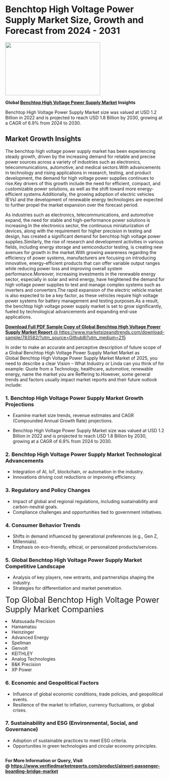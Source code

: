 <H1>Benchtop High Voltage Power Supply Market Size, Growth and Forecast from 2024 - 2031</H1><img class="aligncenter size-medium wp-image-584254" src="https://thirdeyenews.in/wp-content/uploads/2024/09/Global-Market-Research-300x168.jpeg" alt="" width="300" height="168" /><p><strong>Global&nbsp;<a href="https://www.marketsizeandtrends.com/download-sample/783582/?utm_source=Github8j?utm_medium=215">Benchtop High Voltage Power Supply Market</a> Insights</strong></p><p>Benchtop High Voltage Power Supply Market size was valued at USD 1.2 Billion in 2022 and is projected to reach USD 1.8 Billion by 2030, growing at a CAGR of 6.9% from 2024 to 2030.</p><p><h2>Market Growth Insights</h2> <p>The benchtop high voltage power supply market has been experiencing steady growth, driven by the increasing demand for reliable and precise power sources across a variety of industries such as electronics, telecommunications, automotive, and medical sectors.With advancements in technology and rising applications in research, testing, and product development, the demand for high voltage power supplies continues to rise.Key drivers of this growth include the need for efficient, compact, and customizable power solutions, as well as the shift toward more energy-efficient systems.Additionally, the growing adoption of electric vehicles (EVs) and the development of renewable energy technologies are expected to further propel the market expansion over the forecast period.</p> <p><a href="#"></a></p> <p>As industries such as electronics, telecommunications, and automotive expand, the need for stable and high-performance power solutions is increasing.In the electronics sector, the continuous miniaturization of devices, along with the requirement for higher precision in testing and design, has created a significant demand for benchtop high voltage power supplies.Similarly, the rise of research and development activities in various fields, including energy storage and semiconductor testing, is creating new avenues for growth in the market.With growing awareness regarding the efficiency of power systems, manufacturers are focusing on introducing innovative, energy-efficient products that can offer variable output ranges while reducing power loss and improving overall system performance.Moreover, increasing investments in the renewable energy sector, especially in solar and wind energy, have heightened the demand for high voltage power supplies to test and manage complex systems such as inverters and converters.The rapid expansion of the electric vehicle market is also expected to be a key factor, as these vehicles require high voltage power systems for battery management and testing purposes.As a result, the benchtop high voltage power supply market is set to grow significantly, fueled by technological advancements and expanding end-use applications.<p><a href="#"></p><p><span class=""><strong>Download Full PDF Sample Copy of Global Benchtop High Voltage Power Supply Market Report</strong> @ <a href="https://www.marketsizeandtrends.com/download-sample/783582/?utm_source=Github8j?utm_medium=215" target="_blank">https://www.marketsizeandtrends.com/download-sample/783582/?utm_source=Github8j?utm_medium=215</a></span></p><p>In order to make an accurate and perceptive description of future scope of a Global&nbsp;Benchtop High Voltage Power Supply Market Market as Global&nbsp;Benchtop High Voltage Power Supply Market Market of 2025, you need to describe a clear Vision &ndash; What Industry or Linda can you think of for example: Quote from a Technology, healthcare, automotive, renewable energy, name the market you are Reffering to.However, some general trends and factors usually impact market reports and their future outlook include:</p><h3>1.&nbsp;<strong>Benchtop High Voltage Power Supply Market Growth Projections</strong></h3><ul><li>Examine market size trends, revenue estimates and CAGR (Compounded Annual Growth Rate) projections.</li><li><p>Benchtop High Voltage Power Supply Market size was valued at USD 1.2 Billion in 2022 and is projected to reach USD 1.8 Billion by 2030, growing at a CAGR of 6.9% from 2024 to 2030.</p></li></ul><h3>2.&nbsp;<strong>Benchtop High Voltage Power Supply Market Technological Advancements</strong></h3><ul><li>Integration of AI, IoT, blockchain, or automation in the industry.</li><li>Innovations driving cost reductions or improving efficiency.</li></ul><h3>3.&nbsp;<strong>Regulatory and Policy Changes</strong></h3><ul><li>Impact of global and regional regulations, including sustainability and carbon-neutral goals.</li><li>Compliance challenges and opportunities tied to government initiatives.</li></ul><h3>4.&nbsp;<strong>Consumer Behavior Trends</strong></h3><ul><li>Shifts in demand influenced by generational preferences (e.g., Gen Z, Millennials).</li><li>Emphasis on eco-friendly, ethical, or personalized products/services.</li></ul><h3>5.&nbsp;<strong>Global Benchtop High Voltage Power Supply Market Competitive Landscape</strong></h3><ul><li>Analysis of key players, new entrants, and partnerships shaping the industry.</li><li>Strategies for differentiation and market penetration.</li></ul><p data-pm-slice="1 1 []"><span style="color: inherit; font-family: inherit; font-size: 25px;">Top Global Benchtop High Voltage Power Supply Market Companies</span></p><div class="" data-test-id=""><p><li>Matsusada Precision</li><li> Hamamatsu</li><li> Heinzinger</li><li> Advanced Energy</li><li> Spellman</li><li> Genvolt</li><li> KEITHLEY</li><li> Analog Technologies</li><li> B&K Precision</li><li> XP Power</li></p></div><h3>6.&nbsp;<strong>Economic and Geopolitical Factors</strong></h3><ul><li>Influence of global economic conditions, trade policies, and geopolitical events.</li><li>Resilience of the market to inflation, currency fluctuations, or global crises.</li></ul><h3>7.&nbsp;<strong>Sustainability and ESG (Environmental, Social, and Governance)</strong></h3><ul><li>Adoption of sustainable practices to meet ESG criteria.</li><li>Opportunities in green technologies and circular economy principles.</li></ul><h2><strong style="font-size: 14px;">For More Information or Query, Visit @&nbsp;</strong><a style="background-color: #ffffff; font-size: 14px;" href="https://www.marketsizeandtrends.com/report/benchtop-high-voltage-power-supply-market/" target="_blank">https://www.verifiedmarketreports.com/product/airport-passenger-boarding-bridge-market</a></h2>
